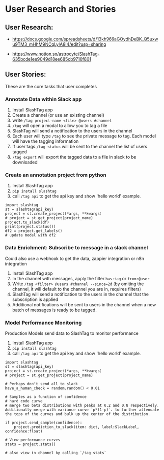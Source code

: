 # User Research and Stories

## User Research:

- https://docs.google.com/spreadsheets/d/13kh966aGOydhDeBK_Q5uxwu9TM3_mHhM9NCqLyIA8l4/edit?usp=sharing

- https://www.notion.so/astrocyte/SlashTag-635bcde1ee9049d18ee685cb9710f801

## User Stories:

These are the core tasks that user completes

### Annotate Data within Slack app

1. Install SlashTag app
2. Create a channel (or use an existing channel)
3. write `/tag project-name <file> @users #channel`
4. `/tag` will open a modal to allow you to tag a file
5. SlashTag will send a notification to the users in the channel
6. Each user will type `/tag` to see the private message to tag. Each model will have the tagging information
7. If user tags `/tag status` will be sent to the channel the list of users tagged
8. `/tag export` will export the tagged data to a file in slack to be downloaded

### Create an annotation project from python

1. Install SlashTag app
2. `pip install slashtag`
3. call `/tag api` to get the api key and show 'hello world' example.

```
import slashtag
st = slashtag(api_key)
project = st.create_project(*args, **kwargs)
# project = st.get_project(project_name)
project.to_slack(df)
print(project.status())
df2 = project.get_labels()
# update model with df2
```

### Data Enrichment: Subscribe to message in a slack channel

Could also use a webhook to get the data, zappier integration or n8n integration

1. Install SlashTag app
2. In the channel with messages, apply the filter `has:tag` or `from:@user`
3. Write `/tag <filter> @users #channel --since=2d` (by omiting the channel, it will default to the channel you are in, requires filters)
4. SlashTag will send a notification to the users in the channel that the subscription is applied
5. Additional notifications will be sent to users in the channel when a new batch of messages is ready to be tagged.

### Model Performance Monitoring

Production Models send data to SlashTag to monitor performance

1. Install SlashTag app
2. `pip install slashtag`
3. call `/tag api` to get the api key and show 'hello world' example.

```
import slashtag
st = slashtag(api_key)
project = st.create_project(*args, **kwargs)
# project = st.get_project(project_name)

# Perhaps don't send all to slack
have_a_human_check = random.random() < 0.01

# Samples as a function of confidence
# hard code curve
# merge two beta distributions with peaks at 0.2 and 0.8 respectively.  Additionally merge with variance curve `p*(1-p)`. to further attenuate the tops of the curves and bulk up the center of the distribution.

if project.send_sample(confidence):
    project.prediction_to_slack(item: dict, label:SlackLabel, confidence:float)

# View performance curves
stats = project.stats()

# also view in channel by calling `/tag stats`
```
